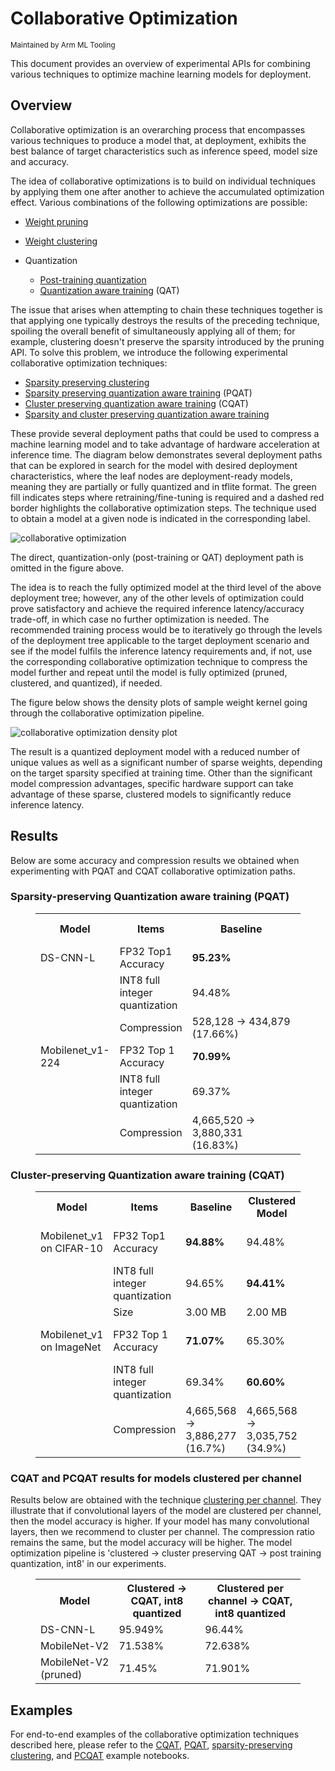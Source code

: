 # Collaborative Optimization

<sub>Maintained by Arm ML Tooling</sub>

This document provides an overview of experimental APIs for combining various
techniques to optimize machine learning models for deployment.

## Overview

Collaborative optimization is an overarching process that encompasses various
techniques to produce a model that, at deployment, exhibits the best balance of
target characteristics such as inference speed, model size and accuracy.

The idea of collaborative optimizations is to build on individual techniques by
applying them one after another to achieve the accumulated optimization effect.
Various combinations of the following optimizations are possible:

*   [Weight pruning](https://medium.com/tensorflow/tensorflow-model-optimization-toolkit-pruning-api-42cac9157a6a)
*   [Weight clustering](https://blog.tensorflow.org/2020/08/tensorflow-model-optimization-toolkit-weight-clustering-api.html)
*   Quantization

    *   [Post-training quantization](https://medium.com/tensorflow/tensorflow-model-optimization-toolkit-post-training-integer-quantization-b4964a1ea9ba)
    *   [Quantization aware training](https://blog.tensorflow.org/2020/04/quantization-aware-training-with-tensorflow-model-optimization-toolkit.html)
        (QAT)

The issue that arises when attempting to chain these techniques together is that
applying one typically destroys the results of the preceding technique, spoiling
the overall benefit of simultaneously applying all of them; for example,
clustering doesn't preserve the sparsity introduced by the pruning API. To solve
this problem, we introduce the following experimental collaborative optimization
techniques:

*   [Sparsity preserving clustering](https://www.tensorflow.org/model_optimization/guide/combine/sparse_clustering_example)
*   [Sparsity preserving quantization aware training](https://www.tensorflow.org/model_optimization/guide/combine/pqat_example)
    (PQAT)
*   [Cluster preserving quantization aware training](https://www.tensorflow.org/model_optimization/guide/combine/cqat_example)
    (CQAT)
*   [Sparsity and cluster preserving quantization aware training](https://www.tensorflow.org/model_optimization/guide/combine/pcqat_example)

These provide several deployment paths that could be used to compress a machine
learning model and to take advantage of hardware acceleration at inference time.
The diagram below demonstrates several deployment paths that can be explored in
search for the model with desired deployment characteristics, where the leaf
nodes are deployment-ready models, meaning they are partially or fully quantized
and in tflite format. The green fill indicates steps where
retraining/fine-tuning is required and a dashed red border highlights the
collaborative optimization steps. The technique used to obtain a model at a
given node is indicated in the corresponding label.

![collaborative optimization](images/collaborative_optimization.png "collaborative optimization")

The direct, quantization-only (post-training or QAT) deployment path is omitted
in the figure above.

The idea is to reach the fully optimized model at the third level of the above
deployment tree; however, any of the other levels of optimization could prove
satisfactory and achieve the required inference latency/accuracy trade-off, in
which case no further optimization is needed. The recommended training process
would be to iteratively go through the levels of the deployment tree applicable
to the target deployment scenario and see if the model fulfils the inference
latency requirements and, if not, use the corresponding collaborative
optimization technique to compress the model further and repeat until the model
is fully optimized (pruned, clustered, and quantized), if needed.

The figure below shows the density plots of sample weight kernel going through
the collaborative optimization pipeline.

![collaborative optimization density plot](images/collaborative_optimization_dist.png "collaborative optimization density plot")

The result is a quantized deployment model with a reduced number of unique
values as well as a significant number of sparse weights, depending on the
target sparsity specified at training time. Other than the significant model
compression advantages, specific hardware support can take advantage of these
sparse, clustered models to significantly reduce inference latency.

## Results

Below are some accuracy and compression results we obtained when experimenting
with PQAT and CQAT collaborative optimization paths.

### Sparsity-preserving Quantization aware training (PQAT)

<figure>
<table class="tableizer-table">
<tr class="tableizer-firstrow"><th>Model</th><th>Items</th><th>Baseline</th><th>Pruned Model (50% sparsity)</th><th>QAT Model</th><th>PQAT Model</th></tr>
 <tr><td>DS-CNN-L</td><td>FP32 Top1 Accuracy</td><td><b>95.23%</b></td><td>94.80%</td><td>(Fake INT8) 94.721%</td><td>(Fake INT8) 94.128%</td></tr>
 <tr><td>&nbsp;</td><td>INT8 full integer quantization</td><td>94.48%</td><td><b>93.80%</b></td><td>94.72%</td><td><b>94.13%</b></td></tr>
 <tr><td>&nbsp;</td><td>Compression</td><td>528,128 → 434,879 (17.66%)</td><td>528,128 → 334,154 (36.73%)</td><td>512,224 → 403,261 (21.27%)</td><td>512,032 → 303,997 (40.63%)</td></tr>
 <tr><td>Mobilenet_v1-224</td><td>FP32 Top 1 Accuracy</td><td><b>70.99%</b></td><td>70.11%</td><td>(Fake INT8) 70.67%</td><td>(Fake INT8) 70.29%</td></tr>
 <tr><td>&nbsp;</td><td>INT8 full integer quantization</td><td>69.37%</td><td><b>67.82%</b></td><td>70.67%</td><td><b>70.29%</b></td></tr>
 <tr><td>&nbsp;</td><td>Compression</td><td>4,665,520 → 3,880,331 (16.83%)</td><td>4,665,520 → 2,939,734 (37.00%)</td><td>4,569,416 → 3,808,781 (16.65%)</td><td>4,569,416 → 2,869,600 (37.20%)</td></tr>
</table>
</figure>

### Cluster-preserving Quantization aware training (CQAT)

<figure>
<table class="tableizer-table">
<tr class="tableizer-firstrow"><th>Model</th><th>Items</th><th>Baseline</th><th>Clustered Model</th><th>QAT Model</th><th>CQAT Model</th></tr>
 <tr><td>Mobilenet_v1 on CIFAR-10</td><td>FP32 Top1 Accuracy</td><td><b>94.88%</b></td><td>94.48%</td><td>(Fake INT8) 94.80%</td><td>(Fake INT8) 94.60%</td></tr>
 <tr><td>&nbsp;</td><td>INT8 full integer quantization</td><td>94.65%</td><td><b>94.41%</b></td><td>94.77%</td><td><b>94.52%</b></td></tr>
 <tr><td>&nbsp;</td><td>Size</td><td>3.00 MB</td><td>2.00 MB</td><td>2.84 MB</td><td>1.94 MB</td></tr>
 <tr><td>Mobilenet_v1 on ImageNet</td><td>FP32 Top 1 Accuracy</td><td><b>71.07%</b></td><td>65.30%</td><td>(Fake INT8) 70.39%</td><td>(Fake INT8) 65.35%</td></tr>
 <tr><td>&nbsp;</td><td>INT8 full integer quantization</td><td>69.34%</td><td><b>60.60%</b></td><td>70.35%</td><td><b>65.42%</b></td></tr>
 <tr><td>&nbsp;</td><td>Compression</td><td>4,665,568 → 3,886,277 (16.7%)</td><td>4,665,568 → 3,035,752 (34.9%)</td><td>4,569,416 → 3,804,871 (16.7%)</td><td>4,569,472 → 2,912,655 (36.25%)</td></tr>
</table>
</figure>

### CQAT and PCQAT results for models clustered per channel
Results below are obtained with the technique [clustering per channel](https://www.tensorflow.org/model_optimization/guide/clustering).
They illustrate that if convolutional layers of the model are clustered per channel, then the model accuracy is higher. If your model has many convolutional layers, then we recommend to cluster per channel. The compression ratio remains the same, but the model accuracy will be higher. The model optimization pipeline is 'clustered -> cluster preserving QAT -> post training quantization, int8' in our experiments.
<figure>
<table  class="tableizer-table">
<tr class="tableizer-firstrow"><th>Model</th><th>Clustered -> CQAT, int8 quantized</th><th>Clustered per channel -> CQAT, int8 quantized</th>
 <tr><td>DS-CNN-L</td><td>95.949%</td><td> 96.44%</td></tr>
 <tr><td>MobileNet-V2</td><td>71.538%</td><td>72.638%</td></tr>
 <tr><td>MobileNet-V2 (pruned)</td><td>71.45%</td><td>71.901%</td></tr>
</table>
</figure>

## Examples

For end-to-end examples of the collaborative optimization techniques described
here, please refer to the
[CQAT](https://www.tensorflow.org/model_optimization/guide/combine/cqat_example),
[PQAT](https://www.tensorflow.org/model_optimization/guide/combine/pqat_example),
[sparsity-preserving clustering](https://www.tensorflow.org/model_optimization/guide/combine/sparse_clustering_example),
and
[PCQAT](https://www.tensorflow.org/model_optimization/guide/combine/pcqat_example)
example notebooks.
